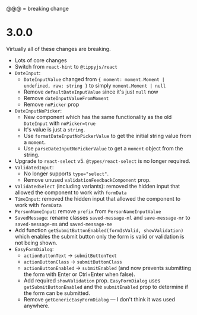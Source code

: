 @@@ = breaking change

# 3.0.0

Virtually all of these changes are breaking.

-   Lots of core changes
-   Switch from `react-hint` to `@tippyjs/react`
-   `DateInput`:
    -   `DateInputValue` changed from `{ moment: moment.Moment | undefined, raw: string }` to simply `moment.Moment | null`
    -   Remove `defaultDateInputValue` since it's just `null` now
    -   Remove `dateInputValueFromMoment`
    -   Remove `noPicker` prop
-   `DateInputNoPicker`:
    -   New component which has the same functionality as the old `DateInput`
        with `noPicker=true`
    -   It's value is just a `string`.
    -   Use `formatDateInputNoPickerValue` to get the initial string value from
        a `moment`.
    -   Use `parseDateInputNoPickerValue` to get a `moment` object from the
        string.
-   Upgrade to `react-select` v5. `@types/react-select` is no longer required.
-   `ValidatedInput`:
    -   No longer supports `type="select"`.
    -   Remove unused `validationFeedbackComponent` prop.
-   `ValidatedSelect` (including variants): removed the hidden input that
    allowed the component to work with `formData`
-   `TimeInput`: removed the hidden input that allowed the component to work
    with `formData`
-   `PersonNameInput`: remove `prefix` from `PersonNameInputValue`
-   `SavedMessage`: rename classes `saved-message-ml` and `save-message-mr` to
    `saved-message-ms` and `saved-message-me`
-   Add function `getSubmitButtonEnabled(formIsValid, showValidation)` which
    enables the submit button only the form is valid or validation is not being
    shown.
-   `EasyFormDialog`:
    -   `actionButtonText` -> `submitButtonText`
    -   `actionButtonClass` -> `submitButtonClass`
    -   `actionButtonEnabled` -> `submitEnabled` (and now prevents submitting
        the form with Enter or Ctrl+Enter when false).
    -   Add required `showValidation` prop. `EasyFormDialog` uses
        `getSubmitButtonEnabled` and the `submitEnabled` prop to determine if
        the form can be submitted.
    -   Remove `getGenericEasyFormDialog` — I don't think it was used anywhere.
